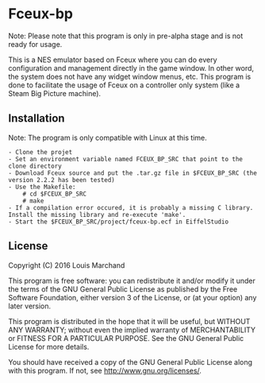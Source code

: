 Fceux-bp
========

Note: Please note that this program is only in pre-alpha stage and is not ready for usage.

This is a NES emulator based on Fceux where you can do every configuration and management directly in
the game window. In other word, the system does not have any widget window menus, etc. This program
is done to facilitate the usage of Fceux on a controller only system (like a Steam Big Picture machine).

Installation
------------

Note: The program is only compatible with Linux at this time.

	- Clone the projet
	- Set an environment variable named FCEUX_BP_SRC that point to the clone directory
	- Download Fceux source and put the .tar.gz file in $FCEUX_BP_SRC (the version 2.2.2 has been tested)
	- Use the Makefile:
		# cd $FCEUX_BP_SRC
		# make
	- If a compilation error occured, it is probably a missing C library. Install the missing library and re-execute 'make'.
	- Start the $FCEUX_BP_SRC/project/fceux-bp.ecf in EiffelStudio

License
-------

Copyright (C) 2016  Louis Marchand

This program is free software: you can redistribute it and/or modify
it under the terms of the GNU General Public License as published by
the Free Software Foundation, either version 3 of the License, or
(at your option) any later version.

This program is distributed in the hope that it will be useful,
but WITHOUT ANY WARRANTY; without even the implied warranty of
MERCHANTABILITY or FITNESS FOR A PARTICULAR PURPOSE.  See the
GNU General Public License for more details.

You should have received a copy of the GNU General Public License
along with this program.  If not, see <http://www.gnu.org/licenses/>.
